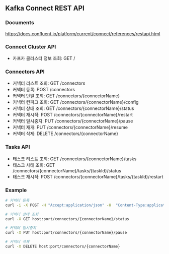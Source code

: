 ## Kafka Connect REST API

### Documents

https://docs.confluent.io/platform/current/connect/references/restapi.html

### Connect Cluster API

* 카프카 클러스터 정보 조회: GET /

### Connectors API

* 커넥터 리스트 조회: GET /connectors
* 커넥터 등록: POST /connectors
* 커넥터 단일 조회: GET /connectors/{connectorName}
* 커넥터 컨피그 조회: GET /connectors/{connectorName}/config
* 커넥터 상태 조회: GET /connectors/{connectorName}/status
* 커넥터 재시작: POST /connectors/{connectorName}/restart
* 커넥터 일시중지: PUT /connectors/{connectorName}/pause
* 커넥터 재개: PUT /connectors/{connectorName}/resume
* 커넥터 삭제: DELETE /connectors/{connectorName}

### Tasks API

* 태스크 리스트 조회: GET /connectors/{connectorName}/tasks
* 태스크 사태 조회: GET /connectors/{connectorName}/tasks/{taskId}/status
* 태스크 재시작: POST /connectors/{connectorName}/tasks/{taskId}/restart

### Example

```bash
# 커넥터 등록
curl -i -X POST -H "Accept:application/json" -H  "Content-Type:application/json" localhost:8083/connectors/ -d @mysql-source-connector.json

# 커넥터 상태 조회
curl -X GET host:port/connectors/{connectorName}/status

# 커넥터 일시중지
curl -X PUT host:port/connectors/{connectorName}/pause

# 커넥터 삭제
curl -X DELETE host:port/connectors/{connectorName}
```
